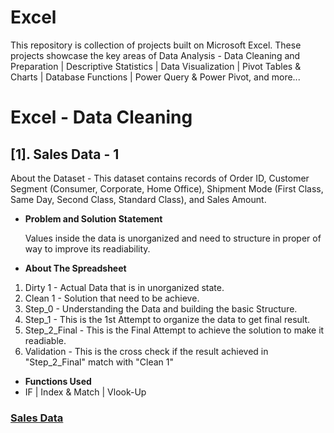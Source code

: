# Excel
This repository is collection of projects built on Microsoft Excel. These projects showcase the key areas of Data Analysis - Data Cleaning and Preparation | Descriptive Statistics |  Data Visualization | Pivot Tables &amp; Charts | Database Functions | Power Query &amp; Power Pivot, and more...

# Excel - Data Cleaning

## [1]. Sales Data - 1
About the Dataset - This dataset contains records of Order ID, Customer Segment (Consumer, Corporate, Home Office), Shipment Mode (First Class, Same Day, Second Class, Standard Class), and Sales Amount.
- **Problem and Solution Statement**

  Values inside the data is unorganized and need to structure in proper of way to improve its readiability.
- **About The Spreadsheet**

1. Dirty 1 - Actual Data that is in unorganized state.
2. Clean 1 - Solution that need to be achieve.
3. Step_0 - Understanding the Data and building the basic Structure.
4. Step_1 - This is the 1st Attempt to organize the data to get final result.
5. Step_2_Final - This is the Final Attempt to achieve the solution to make it readiable.
6. Validation - This is the cross check if the result achieved in "Step_2_Final" match with "Clean 1"

- **Functions Used**
- IF | Index & Match | Vlook-Up

### [Sales Data](https://github.com/iamrgyan/Excel/blob/main/Badly-Structured-Sales-Data-1.xlsx)

